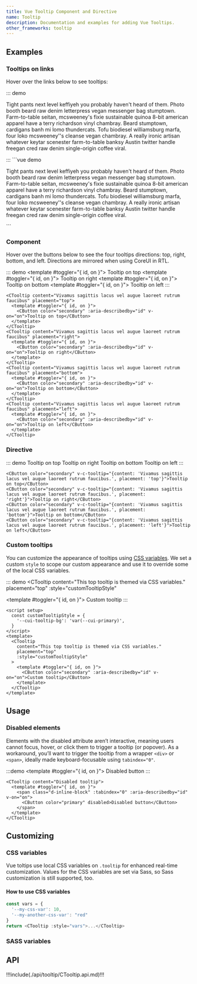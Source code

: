 ```yaml
---
title: Vue Tooltip Component and Directive
name: Tooltip
description: Documentation and examples for adding Vue Tooltips.
other_frameworks: tooltip
---
```


## Examples

### Tooltips on links

Hover over the links below to see tooltips:

::: demo
<p class="text-body-secondary">
  Tight pants next level keffiyeh
  <CLink v-c-tooltip="'Tooltip text'"> you&nbsp;probably </CLink>
    haven't heard of them.
  Photo booth beard raw denim letterpress vegan messenger
  bag stumptown. Farm-to-table seitan, mcsweeney's fixie
  sustainable quinoa 8-bit american apparel
  <CLink v-c-tooltip="'Tooltip text'"> have&nbsp;a </CLink>
  terry richardson vinyl chambray. Beard stumptown,
  cardigans banh mi lomo thundercats. Tofu biodiesel
  williamsburg marfa, four loko mcsweeney''s cleanse
  vegan chambray. A really ironic artisan
  <CLink v-c-tooltip="'Tooltip text'"> whatever&nbsp;keytar </CLink>
  scenester farm-to-table banksy Austin
  <CLink v-c-tooltip="'Tooltip text'"> twitter&nbsp;handle </CLink>
  freegan cred raw denim single-origin coffee viral.
</p>
:::
```vue demo
<p class="text-body-secondary">
  Tight pants next level keffiyeh
  <CLink v-c-tooltip="'Tooltip text'"> you probably </CLink>
    haven't heard of them.
  Photo booth beard raw denim letterpress vegan messenger
  bag stumptown. Farm-to-table seitan, mcsweeney's fixie
  sustainable quinoa 8-bit american apparel
  <CLink v-c-tooltip="'Tooltip text'"> have a </CLink>
  terry richardson vinyl chambray. Beard stumptown,
  cardigans banh mi lomo thundercats. Tofu biodiesel
  williamsburg marfa, four loko mcsweeney''s cleanse
  vegan chambray. A really ironic artisan
  <CLink v-c-tooltip="'Tooltip text'"> whatever keytar </CLink>
  scenester farm-to-table banksy Austin
  <CLink v-c-tooltip="'Tooltip text'"> twitter handle </CLink>
  freegan cred raw denim single-origin coffee viral.
</p>
```

### Component

Hover over the buttons below to see the four tooltips directions: top, right, bottom, and left. Directions are mirrored when using CoreUI in RTL.

::: demo
<CTooltip content="Vivamus sagittis lacus vel augue laoreet rutrum faucibus" placement="top">
  <template #toggler="{ id, on }">
    <CButton color="secondary" :aria-describedby="id" v-on="on">Tooltip on top</CButton>
  </template>
</CTooltip>
<CTooltip content="Vivamus sagittis lacus vel augue laoreet rutrum faucibus" placement="right">
  <template #toggler="{ id, on }">
    <CButton color="secondary" :aria-describedby="id" v-on="on">Tooltip on right</CButton>
  </template>
</CTooltip>
<CTooltip content="Vivamus sagittis lacus vel augue laoreet rutrum faucibus" placement="bottom">
  <template #toggler="{ id, on }">
    <CButton color="secondary" :aria-describedby="id" v-on="on">Tooltip on bottom</CButton>
  </template>
</CTooltip>
<CTooltip content="Vivamus sagittis lacus vel augue laoreet rutrum faucibus" placement="left">
  <template #toggler="{ id, on }">
    <CButton color="secondary" :aria-describedby="id" v-on="on">Tooltip on left</CButton>
  </template>
</CTooltip>
:::
```vue
<CTooltip content="Vivamus sagittis lacus vel augue laoreet rutrum faucibus" placement="top">
  <template #toggler="{ id, on }">
    <CButton color="secondary" :aria-describedby="id" v-on="on">Tooltip on top</CButton>
  </template>
</CTooltip>
<CTooltip content="Vivamus sagittis lacus vel augue laoreet rutrum faucibus" placement="right">
  <template #toggler="{ id, on }">
    <CButton color="secondary" :aria-describedby="id" v-on="on">Tooltip on right</CButton>
  </template>
</CTooltip>
<CTooltip content="Vivamus sagittis lacus vel augue laoreet rutrum faucibus" placement="bottom">
  <template #toggler="{ id, on }">
    <CButton color="secondary" :aria-describedby="id" v-on="on">Tooltip on bottom</CButton>
  </template>
</CTooltip>
<CTooltip content="Vivamus sagittis lacus vel augue laoreet rutrum faucibus" placement="left">
  <template #toggler="{ id, on }">
    <CButton color="secondary" :aria-describedby="id" v-on="on">Tooltip on left</CButton>
  </template>
</CTooltip>
```

### Directive

::: demo
<CButton color="secondary" v-c-tooltip="{content: 'Vivamus sagittis lacus vel augue laoreet rutrum faucibus.', placement: 'top'}">Tooltip on top</CButton>
<CButton color="secondary" v-c-tooltip="{content: 'Vivamus sagittis lacus vel augue laoreet rutrum faucibus.', placement: 'right'}">Tooltip on right</CButton>
<CButton color="secondary" v-c-tooltip="{content: 'Vivamus sagittis lacus vel augue laoreet rutrum faucibus.', placement: 'bottom'}">Tooltip on bottom</CButton>
<CButton color="secondary" v-c-tooltip="{content: 'Vivamus sagittis lacus vel augue laoreet rutrum faucibus.', placement: 'left'}">Tooltip on left</CButton>
:::
```vue
<CButton color="secondary" v-c-tooltip="{content: 'Vivamus sagittis lacus vel augue laoreet rutrum faucibus.', placement: 'top'}">Tooltip on top</CButton>
<CButton color="secondary" v-c-tooltip="{content: 'Vivamus sagittis lacus vel augue laoreet rutrum faucibus.', placement: 'right'}">Tooltip on right</CButton>
<CButton color="secondary" v-c-tooltip="{content: 'Vivamus sagittis lacus vel augue laoreet rutrum faucibus.', placement: 'bottom'}">Tooltip on bottom</CButton>
<CButton color="secondary" v-c-tooltip="{content: 'Vivamus sagittis lacus vel augue laoreet rutrum faucibus.', placement: 'left'}">Tooltip on left</CButton>
```

### Custom tooltips

You can customize the appearance of tooltips using [CSS variables](#css-variables). We set a custom `style` to scope our custom appearance and use it to override some of the local CSS variables.

::: demo
<CTooltip
  content="This top tooltip is themed via CSS variables."
  placement="top"
  :style="customTooltipStyle"
>
  <template #toggler="{ id, on }">
    <CButton color="secondary" :aria-describedby="id" v-on="on">Custom tooltip</CButton>
  </template>
</CTooltip>
:::
```vue
<script setup>
  const customTooltipStyle = {
    '--cui-tooltip-bg': 'var(--cui-primary)',
  }
</script>
<template>
  <CTooltip
    content="This top tooltip is themed via CSS variables."
    placement="top"
    :style="customTooltipStyle"
  >
    <template #toggler="{ id, on }">
      <CButton color="secondary" :aria-describedby="id" v-on="on">Custom tooltip</CButton>
    </template>
  </CTooltip>
</template>
```

## Usage

### Disabled elements

Elements with the disabled attribute aren’t interactive, meaning users cannot focus, hover, or click them to trigger a tooltip (or popover). As a workaround, you’ll want to trigger the tooltip from a wrapper `<div>` or `<span>`, ideally made keyboard-focusable using `tabindex="0"`.

:::demo
<CTooltip content="Disabled tooltip">
  <template #toggler="{ id, on }">
    <span class="d-inline-block" :tabindex="0" :aria-describedby="id" v-on="on">
      <CButton color="primary" disabled>Disabled button</CButton>
    </span>
  </template>
</CTooltip>
:::
```vue
<CTooltip content="Disabled tooltip">
  <template #toggler="{ id, on }">
    <span class="d-inline-block" :tabindex="0" :aria-describedby="id" v-on="on">
      <CButton color="primary" disabled>Disabled button</CButton>
    </span>
  </template>
</CTooltip>
```

## Customizing

### CSS variables

Vue toltips use local CSS variables on `.tooltip` for enhanced real-time customization. Values for the CSS variables are set via Sass, so Sass customization is still supported, too.

<ScssDocs file="_tooltip.scss" capture="tooltip-css-vars"/>

#### How to use CSS variables

```js
const vars = { 
  '--my-css-var': 10,
  '--my-another-css-var': "red" 
}
return <CTooltip :style="vars">...</CTooltip>
```

### SASS variables

<ScssDocs file="_variables.scss" capture="tooltip-variables"/>

## API


!!!include(./api/tooltip/CTooltip.api.md)!!!

<script setup>
  const customTooltipStyle = {
    '--cui-tooltip-bg': 'var(--cui-primary)',
  }
</script>